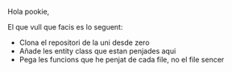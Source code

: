 Hola pookie, 

El que vull que facis es lo seguent:
- Clona el repositori de la uni desde zero
- Añade les entity class que estan penjades aqui
- Pega les funcions que he penjat de cada file, no el file sencer
